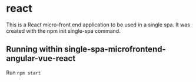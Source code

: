 # react

This is a React micro-front end application to be used in a single spa. It was created with the npm init single-spa command.

## Running within single-spa-microfrontend-angular-vue-react

Run `npm start`
